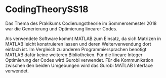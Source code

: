 # CodingTheorySS18

Das Thema des Prakikums Codierungstheorie im Sommersemester 2018 war die Generierung und Optimierung linearer Codes.

Als verwendete Software kommt MATLAB zum Einsatz, da sich Matrizen in MATLAB leicht konstruieren lassen und deren Weiterverwendung dort einfach ist. Im Vergleich zu anderen Programmiersprachen benötigt MATLAB dafür keine weiteren Bibliotheken. 
Für die lineare Integer Optimierung der Codes wird Gurobi verwendet. Für die Kommunikation zwischen den beiden Umgebungen wird das Gurobi MATLAB Interface verwendet.
